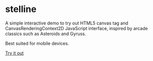 # stelline

A simple interactive demo to try out HTML5 canvas tag and CanvasRenderingContext2D JavaScript interface, inspired by arcade classics such as Asteroids and Gyruss.

Best suited for mobile devices.

[Try it out](https://alessandrodolci.github.io/stelline)
